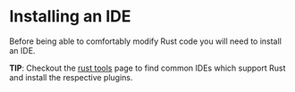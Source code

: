 # Installing an IDE

Before being able to comfortably modify Rust code you will need to install an IDE.

**TIP**: Checkout the [rust tools](https://www.rust-lang.org/tools) page to find common IDEs which support Rust and install
the respective plugins.
